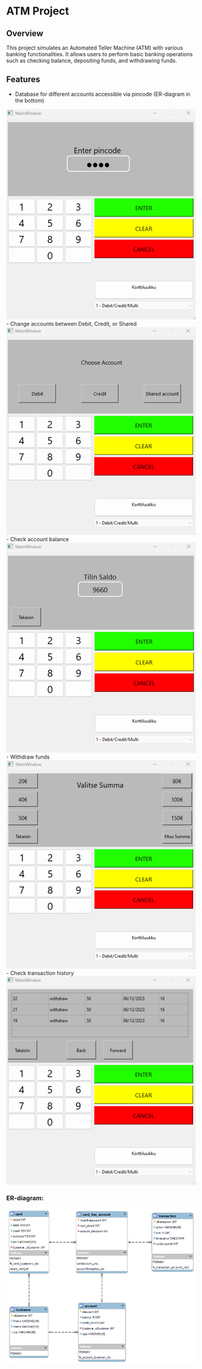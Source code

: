 # ATM Project

## Overview
This project simulates an Automated Teller Machine (ATM) with various banking functionalities. It allows users to perform basic banking operations such as checking balance, depositing funds, and withdrawing funds.

## Features
- Database for different accounts accessible via pincode (ER-diagram in the bottom)
 <img src=Pincode.png>
- Change accounts between Debit, Credit, or Shared
 <img src=Account.png>
- Check account balance
 <img src=AccountBalance.png>
- Withdraw funds
 <img src=Withdraw.png>
- Check transaction history
 <img src=TransactionHistory.png>


### ER-diagram:

<img src=er_kaavio.png>
